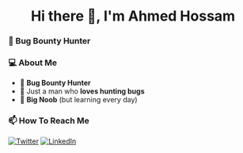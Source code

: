 <h1 align="center">Hi there 👋, I'm Ahmed Hossam</h1>
<h3>🐞 Bug Bounty Hunter</h3>

### 💻 About Me

- 🎯 **Bug Bounty Hunter**
- 🧠 Just a man who **loves hunting bugs**
- 🚀 **Big Noob** (but learning every day)

### 📫 How To Reach Me

[![Twitter](https://img.shields.io/badge/Twitter-1DA1F2?style=for-the-badge&logo=twitter&logoColor=white)](https://x.com/Ahmed10523683)
[![LinkedIn](https://img.shields.io/badge/LinkedIn-0A66C2?style=for-the-badge&logo=linkedin&logoColor=white)](https://www.linkedin.com/in/ahmed-hossam-28918128b)
